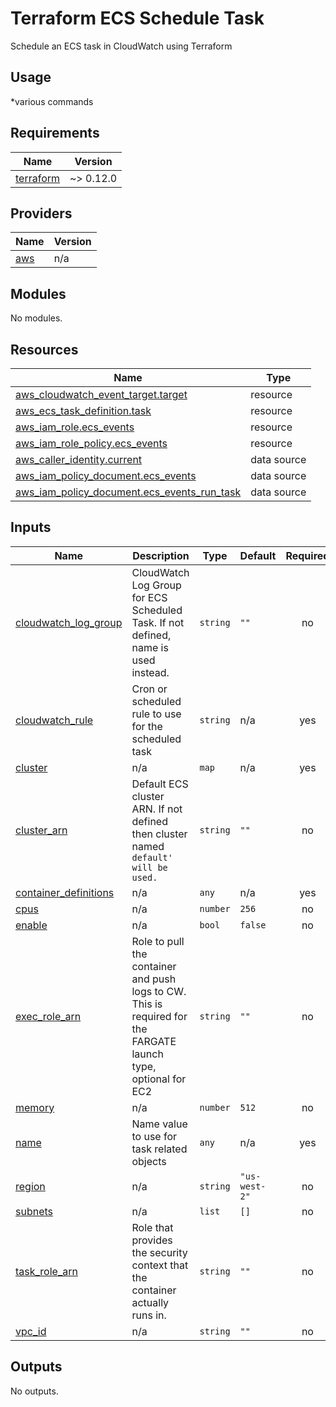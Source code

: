 # Terraform ECS Schedule Task
Schedule an ECS task in CloudWatch using Terraform

## Usage

*various commands

<!-- BEGINNING OF PRE-COMMIT-TERRAFORM DOCS HOOK -->
## Requirements

| Name | Version |
|------|---------|
| <a name="requirement_terraform"></a> [terraform](#requirement\_terraform) | ~> 0.12.0 |

## Providers

| Name | Version |
|------|---------|
| <a name="provider_aws"></a> [aws](#provider\_aws) | n/a |

## Modules

No modules.

## Resources

| Name | Type |
|------|------|
| [aws_cloudwatch_event_target.target](https://registry.terraform.io/providers/hashicorp/aws/latest/docs/resources/cloudwatch_event_target) | resource |
| [aws_ecs_task_definition.task](https://registry.terraform.io/providers/hashicorp/aws/latest/docs/resources/ecs_task_definition) | resource |
| [aws_iam_role.ecs_events](https://registry.terraform.io/providers/hashicorp/aws/latest/docs/resources/iam_role) | resource |
| [aws_iam_role_policy.ecs_events](https://registry.terraform.io/providers/hashicorp/aws/latest/docs/resources/iam_role_policy) | resource |
| [aws_caller_identity.current](https://registry.terraform.io/providers/hashicorp/aws/latest/docs/data-sources/caller_identity) | data source |
| [aws_iam_policy_document.ecs_events](https://registry.terraform.io/providers/hashicorp/aws/latest/docs/data-sources/iam_policy_document) | data source |
| [aws_iam_policy_document.ecs_events_run_task](https://registry.terraform.io/providers/hashicorp/aws/latest/docs/data-sources/iam_policy_document) | data source |

## Inputs

| Name | Description | Type | Default | Required |
|------|-------------|------|---------|:--------:|
| <a name="input_cloudwatch_log_group"></a> [cloudwatch\_log\_group](#input\_cloudwatch\_log\_group) | CloudWatch Log Group for ECS Scheduled Task. If not defined, name is used instead. | `string` | `""` | no |
| <a name="input_cloudwatch_rule"></a> [cloudwatch\_rule](#input\_cloudwatch\_rule) | Cron or scheduled rule to use for the scheduled task | `string` | n/a | yes |
| <a name="input_cluster"></a> [cluster](#input\_cluster) | n/a | `map` | n/a | yes |
| <a name="input_cluster_arn"></a> [cluster\_arn](#input\_cluster\_arn) | Default ECS cluster ARN.  If not defined then cluster named `default' will be used.` | `string` | `""` | no |
| <a name="input_container_definitions"></a> [container\_definitions](#input\_container\_definitions) | n/a | `any` | n/a | yes |
| <a name="input_cpus"></a> [cpus](#input\_cpus) | n/a | `number` | `256` | no |
| <a name="input_enable"></a> [enable](#input\_enable) | n/a | `bool` | `false` | no |
| <a name="input_exec_role_arn"></a> [exec\_role\_arn](#input\_exec\_role\_arn) | Role to pull the container and push logs to CW. This is required for the FARGATE launch type, optional for EC2 | `string` | `""` | no |
| <a name="input_memory"></a> [memory](#input\_memory) | n/a | `number` | `512` | no |
| <a name="input_name"></a> [name](#input\_name) | Name value to use for task related objects | `any` | n/a | yes |
| <a name="input_region"></a> [region](#input\_region) | n/a | `string` | `"us-west-2"` | no |
| <a name="input_subnets"></a> [subnets](#input\_subnets) | n/a | `list` | `[]` | no |
| <a name="input_task_role_arn"></a> [task\_role\_arn](#input\_task\_role\_arn) | Role that provides the security context that the container actually runs in. | `string` | `""` | no |
| <a name="input_vpc_id"></a> [vpc\_id](#input\_vpc\_id) | n/a | `string` | `""` | no |

## Outputs

No outputs.
<!-- END OF PRE-COMMIT-TERRAFORM DOCS HOOK -->
